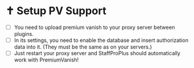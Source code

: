 # ✝ Setup PV Support

* [ ] You need to upload premium vanish to your proxy server between plugins.
* [ ] In its settings, you need to enable the database and insert authorization data into it. (They must be the same as on your servers.)
* [ ] Just restart your proxy server and StaffProPlus should automatically work with PremiumVanish!
